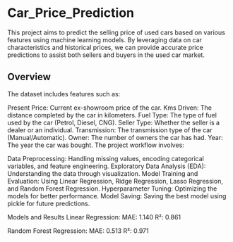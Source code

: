 # Car_Price_Prediction

This project aims to predict the selling price of used cars based on various features using machine learning models. By leveraging data on car characteristics and historical prices, we can provide accurate price predictions to assist both sellers and buyers in the used car market.

## Overview
The dataset includes features such as:

Present Price: Current ex-showroom price of the car.
Kms Driven: The distance completed by the car in kilometers.
Fuel Type: The type of fuel used by the car (Petrol, Diesel, CNG).
Seller Type: Whether the seller is a dealer or an individual.
Transmission: The transmission type of the car (Manual/Automatic).
Owner: The number of owners the car has had.
Year: The year the car was bought.
The project workflow involves:

Data Preprocessing: Handling missing values, encoding categorical variables, and feature engineering.
Exploratory Data Analysis (EDA): Understanding the data through visualization.
Model Training and Evaluation: Using Linear Regression, Ridge Regression, Lasso Regression, and Random Forest Regression.
Hyperparameter Tuning: Optimizing the models for better performance.
Model Saving: Saving the best model using pickle for future predictions.

Models and Results
Linear Regression:
MAE: 1.140
R²: 0.861

Random Forest Regression:
MAE: 0.513
R²: 0.971
